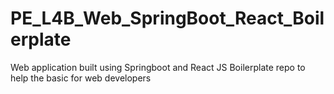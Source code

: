 # PE_L4B_Web_SpringBoot_React_Boilerplate
Web application built using Springboot and React JS Boilerplate repo to help the basic for web developers
